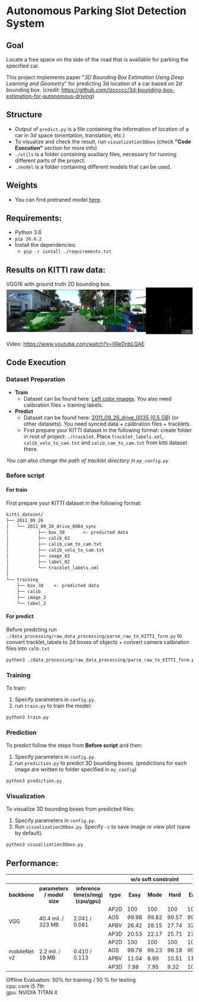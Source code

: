 # Autonomous Parking Slot Detection System
## Goal
Locate a free space on the side of the road that is available for parking the specified car.  

This project implements paper "*3D Bounding Box Estimation Using Deep Learning and Geometry*" for predicting 3d location of a car based on 2d bounding box. (credit: https://github.com/lzccccc/3d-bounding-box-estimation-for-autonomous-driving)


## Structure
 - Output of ```predict.py``` is a file containing the information of location of a car in 3d space (orientation, translation, etc.)
 - To visualize and check the result, run ```visualization3Dbox``` (check **"Code Execution"** section for more info)
 - ```./utils``` is a folder containing auxiliary files, necessary for running different parts of the project.
 - ```./model``` is a folder containing different models that can be used.
 

## Weights
 - You can find pretraned model [here](https://www.kaggle.com/thedownhill/3d-box-cars-detection).

## Requirements:
- Python 3.6
- ```pip 20.0.2```
- Install the dependencies:
  - ```pip -r isntall ./requirements.txt```


## Results on KITTI raw data: 
VGG16 with ground truth 2D bounding box.
![2.png](result/2.png)

Video: https://www.youtube.com/watch?v=IIReDnbLQAE


## Code Execution
### Dataset Preparation
 * **Train**
   - Dataset can be found here: [Left color images](http://www.cvlibs.net/datasets/kitti/eval_object.php?obj_benchmark=3d). You also need calibration files + training labels.
 * **Predict**
   - Dataset can be found here: [2011_09_26_drive_0035 (0.5 GB)](http://www.cvlibs.net/datasets/kitti/raw_data.php?type=residential) (or other datasets). You need synced data + calibration files + tracklets.
   - First prepare your KITTI dataset in the following format: create folder in root of project: `./tracklet`. Place `tracklet_labels.xml`, `calib_velo_to_cam.txt` and `calib_cam_to_cam.txt` from kitti dataset there.

*You can also change the path of tracklet directory in `my_config.py`*

### Before script
#### For train
First prepare your KITTI dataset in the following format:
```
kitti_dateset/
├── 2011_09_26
│   └── 2011_09_26_drive_0084_sync
│           ├── box_3d       <- predicted data
│           ├── calib_02
│           ├── calib_cam_to_cam.txt
│           ├── calib_velo_to_cam.txt
│           ├── image_02
│           ├── label_02
│           └── tracklet_labels.xml
│
└── training
    ├── box_3d    <- predicted data
    ├── calib
    ├── image_2
    └── label_2
```


#### For predict
Before predcting run `./data_processing/raw_data_processing/parse_raw_to_KITTI_form.py` to convert tracklet_labels to 2d boxes of objects + convert camera calibration files into `calb.txt`
```bash
python3 ./data_processing/raw_data_processing/parse_raw_to_KITTI_form.py
```


### Training
To train:
1. Specify parameters in `config.py`.
2. run `train.py` to train the model:
```bash
python3 train.py
```

### Prediction
To predict follow the steps from **Before script** and then:
1. Specify parameters in `config.py`.
2. run `prediction.py` to predict 3D bounding boxes. (predictions for each image are written to folder specified in `my_config`)
```bash 
python3 prediction.py
```

### Visualization
To visualize 3D bounding boxes from predicted files:
1. Specify parameters in `config.py`.
2. Run `visualization3Dbox.py`. Specify `-s` to save image or view plot (save by default).
```bash
python3 visualization3Dbox.py
```

## Performance:
<table>
  <tr>
    <th colspan="4"></th> 
    <th colspan="3">w/o soft constraint</th>
    <th colspan="3">w/ soft constraint</th> 
  </tr>
  <tr>
    <th>backbone</th>
    <th>parameters / model size</th> 
    <th>inference time(s/img)(cpu/gpu)</th>
    <th>type</th>
    <th>Easy</th>
    <th>Mode</th>
    <th>Hard</th>
    <th>Easy</th>
    <th>Mode</th>
    <th>Hard</th>
  </tr>
  <tr>
    <td rowspan="4">VGG</td>
    <td rowspan="4">40.4 mil. / 323 MB</td> 
    <td rowspan="4">2.041 / 0.081</td>
    <td>AP2D</td>
    <td>100</td>
    <td>100</td>
    <td>100</td>
    <td>100</td>
    <td>100</td>
    <td>100</td>
  </tr> 
  <tr> 
    <td>AOS</td>
    <td>99.98</td>
    <td>99.82</td>
    <td>99.57</td>
    <td>99.98</td>
    <td>99.82</td>
    <td>99.57</td>
  </tr> 
  <tr> 
    <td>APBV</td>
    <td>26.42</td>
    <td>28.15</td>
    <td>27.74</td>
    <td>32.89</td>
    <td>29.40</td>
    <td>33.46</td>
  </tr> 
  <tr> 
    <td>AP3D</td>
    <td>20.53</td>
    <td>22.17</td>
    <td>25.71</td>
    <td>27.04</td>
    <td>27.62</td>
    <td>27.06</td>
  </tr> 
  
  <tr>
    <td rowspan="4">mobileNet v2</td>
    <td rowspan="4">2.2 mil. / 19 MB</td> 
    <td rowspan="4">0.410 / 0.113</td>
    <td>AP2D</td>
    <td>100</td>
    <td>100</td>
    <td>100</td>
    <td>100</td>
    <td>100</td>
    <td>100</td>
  </tr>
  <tr> 
    <td>AOS</td>
    <td>99.78</td>
    <td>99.23</td>
    <td>98.18</td>
    <td>99.78</td>
    <td>99.23</td>
    <td>98.18</td>
  </tr> 
  <tr> 
    <td>APBV</td>
    <td>11.04</td>
    <td>8.99</td>
    <td>10.51</td>
    <td>11.62</td>
    <td>8.90</td>
    <td>10.42</td>
  </tr> 
  <tr> 
    <td>AP3D</td>
    <td>7.98</td>
    <td>7.95</td>
    <td>9.32</td>
    <td>10.42</td>
    <td>7.99</td>
    <td>9.32</td>
  </tr>  
</table>  
Offline Evaluation: 50% for training / 50 % for testing <br>
cpu: core i5 7th <br>
gpu: NVIDIA TITAN X
